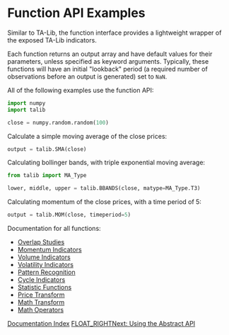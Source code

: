 # Function API Examples

Similar to TA-Lib, the function interface provides a lightweight wrapper of
the exposed TA-Lib indicators.

Each function returns an output array and have default values for their
parameters, unless specified as keyword arguments. Typically, these functions
will have an initial "lookback" period (a required number of observations
before an output is generated) set to ``NaN``.

All of the following examples use the function API:

```python
import numpy
import talib

close = numpy.random.random(100)
```

Calculate a simple moving average of the close prices:

```python
output = talib.SMA(close)
```

Calculating bollinger bands, with triple exponential moving average:

```python
from talib import MA_Type

lower, middle, upper = talib.BBANDS(close, matype=MA_Type.T3)
```

Calculating momentum of the close prices, with a time period of 5:

```python
output = talib.MOM(close, timeperiod=5)
```

Documentation for all functions:

* [Overlap Studies](func_groups/overlap_studies.md)
* [Momentum Indicators](func_groups/momentum_indicators.md)
* [Volume Indicators](func_groups/volume_indicators.md)
* [Volatility Indicators](func_groups/volatility_indicators.md)
* [Pattern Recognition](func_groups/pattern_recognition.md)
* [Cycle Indicators](func_groups/cycle_indicators.md)
* [Statistic Functions](func_groups/statistic_functions.md)
* [Price Transform](func_groups/price_transform.md)
* [Math Transform](func_groups/math_transform.md)
* [Math Operators](func_groups/math_operators.md)

[Documentation Index](doc_index.md)
[FLOAT_RIGHTNext: Using the Abstract API](abstract.md)
